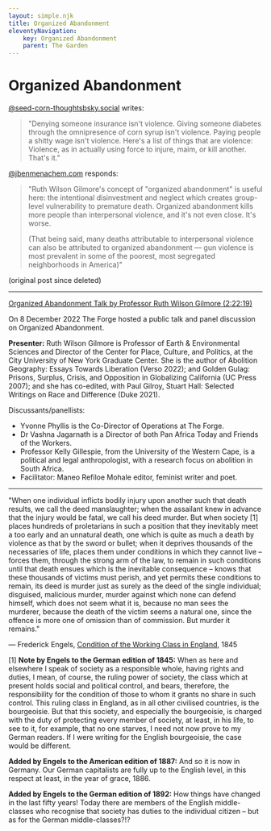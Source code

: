 ```yaml
---
layout: simple.njk
title: Organized Abandonment
eleventyNavigation:
    key: Organized Abandonment
    parent: The Garden
---
```


# Organized Abandonment

[@seed-corn-thoughtsbsky.social](https://bsky.app/profile/seed-corn-thoughts.bsky.social) writes:
<blockquote>"Denying someone insurance isn't violence. Giving someone diabetes through the omnipresence of corn syrup isn't violence. Paying people a shitty wage isn't violence.  Here's a list of things that are violence: Violence, as in actually using force to injure, maim, or kill another. That's it."</blockquote>

[@jbenmenachem.com](https://bsky.app/profile/jbenmenachem.com) responds:
<blockquote>"Ruth Wilson Gilmore's concept of "organized abandonment" is useful here: the intentional disinvestment and neglect which creates group-level vulnerability to premature death. Organized abandonment kills more people than interpersonal violence, and it's not even close. It's worse.

(That being said, many deaths attributable to interpersonal violence can also be attributed to organized abandonment — gun violence is most prevalent in some of the poorest, most segregated neighborhoods in America)"</blockquote>

(original post since deleted)

---

[Organized Abandonment Talk by Professor Ruth Wilson Gilmore (2:22:19)](https://www.youtube.com/watch?v=s-A5G0B8AAs)

On 8 December 2022 The Forge hosted a public talk and panel discussion on Organized Abandonment. 

**Presenter:** Ruth Wilson Gilmore is Professor of Earth & Environmental Sciences and Director of the Center for Place, Culture, and Politics, at the City University of New York Graduate Center. She is the author of Abolition Geography: Essays Towards Liberation (Verso 2022); and Golden Gulag: Prisons, Surplus, Crisis, and Opposition in Globalizing California (UC Press 2007); and she has co-edited, with Paul Gilroy, Stuart Hall: Selected Writings on Race and Difference (Duke 2021). 

Discussants/panellists: 
- Yvonne Phyllis is the Co-Director of Operations at The Forge.
- Dr Vashna Jagarnath is a Director of both Pan Africa Today and Friends of the Workers.
- Professor Kelly Gillespie, from the University of the Western Cape, is a political and legal anthropologist, with a research focus on abolition in South Africa.
- Facilitator: Maneo Refiloe Mohale editor, feminist writer and poet.

---

"When one individual inflicts bodily injury upon another such that death results, we call the deed manslaughter; when the assailant knew in advance that the injury would be fatal, we call his deed murder. But when society [1] places hundreds of proletarians in such a position that they inevitably meet a too early and an unnatural death, one which is quite as much a death by violence as that by the sword or bullet; when it deprives thousands of the necessaries of life, places them under conditions in which they cannot live – forces them, through the strong arm of the law, to remain in such conditions until that death ensues which is the inevitable consequence – knows that these thousands of victims must perish, and yet permits these conditions to remain, its deed is murder just as surely as the deed of the single individual; disguised, malicious murder, murder against which none can defend himself, which does not seem what it is, because no man sees the murderer, because the death of the victim seems a natural one, since the offence is more one of omission than of commission. But murder it remains."

&mdash; Frederick Engels, [Condition of the Working Class in England](https://www.marxists.org/archive/marx/works/1845/condition-working-class/ch07.htm), 1845

[1] **Note by Engels to the German edition of 1845:** When as here and elsewhere I speak of society as a responsible whole, having rights and duties, I mean, of course, the ruling power of society, the class which at present holds social and political control, and bears, therefore, the responsibility for the condition of those to whom it grants no share in such control. This ruling class in England, as in all other civilised countries, is the bourgeoisie. But that this society, and especially the bourgeoisie, is charged with the duty of protecting every member of society, at least, in his life, to see to it, for example, that no one starves, I need not now prove to my German readers. If I were writing for the English bourgeoisie, the case would be different.
   
**Added by Engels to the American edition of 1887:** And so it is now in Germany. Our German capitalists are fully up to the English level, in this respect at least, in the year of grace, 1886.

**Added by Engels to the German edition of 1892:** How things have changed in the last fifty years! Today there are members of the English middle-classes who recognise that society has duties to the individual citizen – but as for the German middle-classes?!?